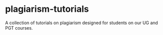 # plagiarism-tutorials
A collection of tutorials on plagiarism designed for students on our UG and PGT courses.
